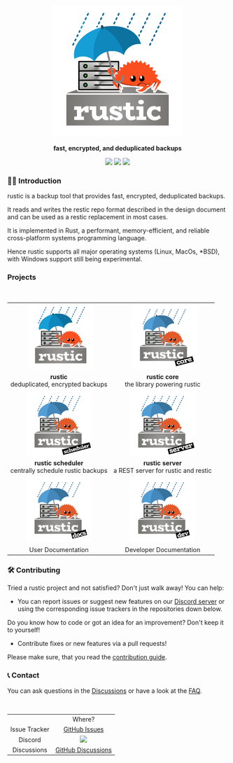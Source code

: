 <p align="center">
<img src="https://raw.githubusercontent.com/rustic-rs/assets/main/logos/readme_header.png" height="300" />
</p>
<p align="center">
<b>fast, encrypted, and deduplicated backups</b>
</p>

<p align="center">
<a href="https://crates.io/crates/rustic-rs"><img src="https://img.shields.io/crates/v/rustic-rs.svg" /></a>
<a href="https://raw.githubusercontent.com/rustic-rs/rustic/main/"><img src="https://img.shields.io/badge/license-Apache2.0/MIT-blue.svg" /></a>
<a href="https://crates.io/crates/rustic-rs"><img src="https://img.shields.io/crates/d/rustic-rs.svg" /></a>
<p>

### 🙋‍♀️ Introduction

rustic is a backup tool that provides fast, encrypted, deduplicated backups.

It reads and writes the restic repo format described in the design document and can be used as a restic replacement in most cases.

It is implemented in Rust, a performant, memory-efficient, and reliable cross-platform systems programming language.

Hence rustic supports all major operating systems (Linux, MacOs, *BSD), with Windows support still being experimental.

### Projects

<table align="center">
  <tbody align="center">
    <tr>
      <td>
        <a href="https://github.com/rustic-rs/rustic/"><img src="https://raw.githubusercontent.com/rustic-rs/assets/main/logos/readme_header.png" height="150" /></a>
      </td>
      <td>
        <a href="https://github.com/rustic-rs/rustic_core"><img src="https://raw.githubusercontent.com/rustic-rs/assets/main/logos/readme_header_core.png" height="150" /></a>
      </td>
    </tr>
    <tr>
      <td><b>rustic</b><br />deduplicated, encrypted backups</td>
      <td><b>rustic core</b><br />the library powering rustic</td>
    </tr>
    <tr>
      <td><a href="https://github.com/rustic-rs/rustic_scheduler"><img src="https://raw.githubusercontent.com/rustic-rs/assets/main/logos/readme_header_scheduler.png" height="150" /></a></td>
      <td><a href="https://github.com/rustic-rs/rustic_server"><img src="https://raw.githubusercontent.com/rustic-rs/assets/main/logos/readme_header_server.png" height="150" /></a></td>
    </tr>
    <tr>
      <td><b>rustic scheduler</b><br />centrally schedule rustic backups</td>
      <td><b>rustic server</b><br />a REST server for rustic and restic</td>
    </tr>
    <tr>
      <td><a href="https://rustic.cli.rs/docs"><img src="https://raw.githubusercontent.com/rustic-rs/assets/main/logos/readme_header_docs.png" height="150" /></a></td>
      <td><a href="https://rustic.cli.rs/dev-docs"><img src="https://raw.githubusercontent.com/rustic-rs/assets/main/logos/readme_header_dev.png" height="150" /></a></td>
    </tr>
    <tr>
      <td>User Documentation</td>
      <td>Developer Documentation</td>
    </tr>
</tbody>
</table>

### 🛠️ Contributing

Tried a rustic project and not satisfied? Don't just walk away! You can help:

- You can report issues or suggest new features on our
[Discord server](https://discord.gg/WRUWENZnzQ) or using the corresponding
issue trackers in the repositories down below.

Do you know how to code or got an idea for an improvement? Don't keep it to
yourself!

- Contribute fixes or new features via a pull requests!

Please make sure, that you read the
[contribution guide](https://rustic.cli.rs/docs/contributing-to-rustic.html).

### 📞 Contact

You can ask questions in the [Discussions](https://github.com/rustic-rs/rustic/discussions) or have a look at the
[FAQ](https://rustic.cli.rs/docs/FAQ.html).

<table>
  <tbody align="center">
    <th>
      <td>Where?</td>
    </th>
    <tr>
      <td>Issue Tracker</td>
      <td><a href="https://github.com/rustic-rs/rustic/issues">GitHub Issues</a></td>
    </tr>
    <tr>
      <td>Discord</td>
      <td><a href="https://discord.gg/WRUWENZnzQ"><img src="https://dcbadge.vercel.app/api/server/WRUWENZnzQ?style=flat-square" /></a></td>
    </tr>
    <tr>
      <td>Discussions</td>
      <td><a href="https://github.com/rustic-rs/rustic/discussions">GitHub Discussions</a></td>
    </tr>
  </tbody>
</table>

